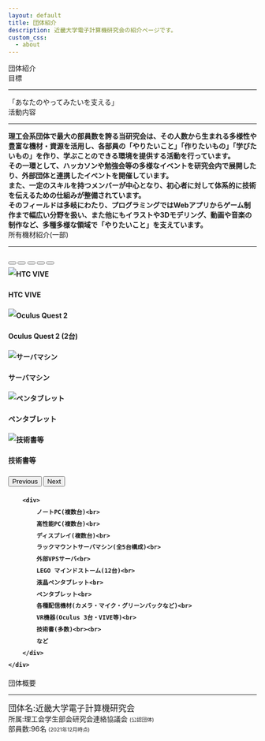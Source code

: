 ```yaml
---
layout: default
title: 団体紹介
description: 近畿大学電子計算機研究会の紹介ページです。
custom_css:
  - about
---
```


<div class="page-title">
    団体紹介
</div>

<section class="about-section">
    <div class="section-title">
        <div class="section-title-heading">
            目標
        </div>
        <hr>
    </div>
    <div class="about-section-content center">
        <div>
            <span class="subtitle-content">「あなたの<span class="redcolored">やってみたい</span>を支える」</span>
        </div>
    </div>
</section>

<section class="about-section">
    <div class="section-title">
        <div class="section-title-heading">
            活動内容
        </div>
        <hr>
    </div>
    <div class="about-section-content min-width" style="font-weight: bold">
        <div>
            理工会系団体で最大の部員数を誇る当研究会は、その人数から生まれる多様性や豊富な機材・資源を活用し、各部員の<span class="redcolored">「やりたいこと」「作りたいもの」「学びたいもの」</span>を作り、学ぶことのできる環境を提供する活動を行っています。
        </div>
        <div>
            その一環として、ハッカソンや勉強会等の多様なイベントを研究会内で展開したり、外部団体と連携したイベントを開催しています。<br>
            また、一定のスキルを持つメンバーが中心となり、初心者に対して体系的に技術を伝えるための仕組みが整備されています。
        </div>
        <div>
            そのフィールドは多岐にわたり、プログラミングではWebアプリからゲーム制作まで幅広い分野を扱い、また他にもイラストや3Dモデリング、動画や音楽の制作など、多種多様な領域で「やりたいこと」を支えています。
        </div>
    </div>
</section>

<section class="about-section">
    <div class="section-title">
        <div class="section-title-heading">
            所有機材紹介(一部)
        </div>
        <hr>
    </div>
    <div class="about-section-content center" style="font-weight: bold; line-height: 2">
        <div id="carouselExampleCaptions" class="carousel slide" data-bs-ride="carousel">
            <div class="carousel-indicators">
                <button type="button" data-bs-target="#carouselExampleCaptions" data-bs-slide-to="0"
                        class="active" aria-current="true" aria-label="Slide 1"></button>
                <button type="button" data-bs-target="#carouselExampleCaptions" data-bs-slide-to="1"
                        aria-label="Slide 2"></button>
                <button type="button" data-bs-target="#carouselExampleCaptions" data-bs-slide-to="2"
                        aria-label="Slide 3"></button>
                <button type="button" data-bs-target="#carouselExampleCaptions" data-bs-slide-to="3"
                        aria-label="Slide 4"></button>
                <button type="button" data-bs-target="#carouselExampleCaptions" data-bs-slide-to="4"
                        aria-label="Slide 5"></button>
            </div>
            <div class="carousel-inner">
                <div class="carousel-item active">
                    <img src="{{ '/assets/images/vive.png' | relative_url }}" class="d-block w-100" alt="HTC VIVE">
                    <div class="carousel-caption d-none d-md-block">
                        <p>HTC VIVE</p>
                    </div>
                </div>
                <div class="carousel-item">
                    <img src="{{ '/assets/images/oculus.png' | relative_url }}" class="d-block w-100" alt="Oculus Quest 2">
                    <div class="carousel-caption d-none d-md-block">
                        <p>Oculus Quest 2 (2台)</p>
                    </div>
                </div>
                <div class="carousel-item">
                    <img src="{{ '/assets/images/server.png' | relative_url }}" class="d-block w-100" alt="サーバマシン">
                    <div class="carousel-caption d-none d-md-block">
                        <p>サーバマシン</p>
                    </div>
                </div>
                <div class="carousel-item">
                    <img src="{{ '/assets/images/pentab.png' | relative_url }}" class="d-block w-100" alt="ペンタブレット">
                    <div class="carousel-caption d-none d-md-block">
                        <p>ペンタブレット</p>
                    </div>
                </div>
                <div class="carousel-item">
                    <img src="{{ '/assets/images/books.png' | relative_url }}" class="d-block w-100" alt="技術書等">
                    <div class="carousel-caption d-none d-md-block">
                        <p>技術書等</p>
                    </div>
                </div>
            </div>
            <button class="carousel-control-prev" type="button" data-bs-target="#carouselExampleCaptions"
                    data-bs-slide="prev">
                <span class="carousel-control-prev-icon" aria-hidden="true"></span>
                <span class="visually-hidden">Previous</span>
            </button>
            <button class="carousel-control-next" type="button" data-bs-target="#carouselExampleCaptions"
                    data-bs-slide="next">
                <span class="carousel-control-next-icon" aria-hidden="true"></span>
                <span class="visually-hidden">Next</span>
            </button>
        </div>

        <div>
            ノートPC(複数台)<br>
            高性能PC(複数台)<br>
            ディスプレイ(複数台)<br>
            ラックマウントサーバマシン(全5台構成)<br>
            外部VPSサーバ<br>
            LEGO マインドストーム(12台)<br>
            液晶ペンタブレット<br>
            ペンタブレット<br>
            各種配信機材(カメラ・マイク・グリーンバックなど)<br>
            VR機器(Oculus 3台・VIVE等)<br>
            技術書(多数)<br><br>
            など
        </div>
    </div>
</section>

<section class="about-section">
    <div class="section-title">
        <div class="section-title-heading">
            団体概要
        </div>
        <hr>
    </div>
    <div class="about-section-content center">
        <div style="font-size: 1.2em">
            <span class="subtitle-heading">団体名<span>:</span></span><span
                class="subtitle-content">近畿大学電子計算機研究会</span>
        </div>
        <div>
            <span class="subtitle-heading">所属<span>:</span></span><span
                class="subtitle-content">理工会学生部会研究会連絡協議会 <span
                style="font-size: 0.75em">(公認団体)</span></span>
        </div>
        <div>
            <span class="subtitle-heading">部員数<span>:</span></span><span class="subtitle-content">96名 <span
                style="font-size: 0.75em">(2021年12月時点)</span></span>
        </div>
    </div>
</section>